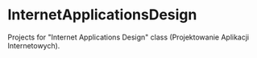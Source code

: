 # InternetApplicationsDesign
Projects for "Internet Applications Design" class (Projektowanie Aplikacji Internetowych).
